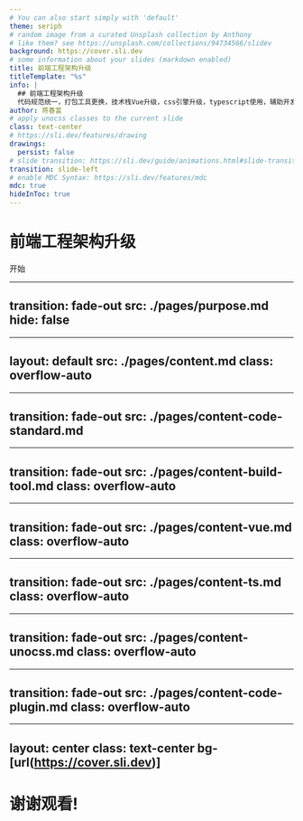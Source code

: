 ```yaml
---
# You can also start simply with 'default'
theme: seriph
# random image from a curated Unsplash collection by Anthony
# like them? see https://unsplash.com/collections/94734566/slidev
background: https://cover.sli.dev
# some information about your slides (markdown enabled)
title: 前端工程架构升级
titleTemplate: "%s"
info: |
  ## 前端工程架构升级
  代码规范统一，打包工具更换，技术栈Vue升级，css引擎升级，typescript使用，辅助开发工具使用等
author: 蒋春富
# apply unocss classes to the current slide
class: text-center
# https://sli.dev/features/drawing
drawings:
  persist: false
# slide transition: https://sli.dev/guide/animations.html#slide-transitions
transition: slide-left
# enable MDC Syntax: https://sli.dev/features/mdc
mdc: true
hideInToc: true
---
```


# 前端工程架构升级

<div class="pt-12">
  <span @click="$slidev.nav.next" class="px-2 py-1 rounded cursor-pointer" hover="bg-white bg-opacity-10">
    开始 <carbon:arrow-right class="inline"/>
  </span>
</div>

---
transition: fade-out
src: ./pages/purpose.md
hide: false
---

---
layout: default
src: ./pages/content.md
class: overflow-auto
---

---
transition: fade-out
src: ./pages/content-code-standard.md
---

---
transition: fade-out
src: ./pages/content-build-tool.md
class: overflow-auto
---

---
transition: fade-out
src: ./pages/content-vue.md
class: overflow-auto
---

---
transition: fade-out
src: ./pages/content-ts.md
class: overflow-auto
---

---
transition: fade-out
src: ./pages/content-unocss.md
class: overflow-auto
---

---
transition: fade-out
src: ./pages/content-code-plugin.md
class: overflow-auto
---

---
layout: center
class: text-center bg-[url(https://cover.sli.dev)]
---

# 谢谢观看!

<style>
  h1 {
    @apply: text-6xl color-white;
  }

</style>
